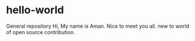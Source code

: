# hello-world
General repository
Hi, My name is Aman.
Nice to meet you all.
new to world of open source contribution.

